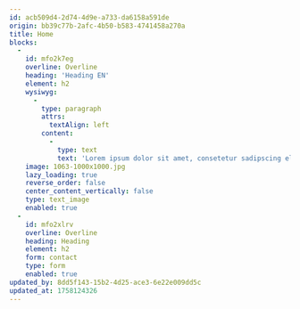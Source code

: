```yaml
---
id: acb509d4-2d74-4d9e-a733-da6158a591de
origin: bb39c77b-2afc-4b50-b583-4741458a270a
title: Home
blocks:
  -
    id: mfo2k7eg
    overline: Overline
    heading: 'Heading EN'
    element: h2
    wysiwyg:
      -
        type: paragraph
        attrs:
          textAlign: left
        content:
          -
            type: text
            text: 'Lorem ipsum dolor sit amet, consetetur sadipscing elitr, sed diam nonumy eirmod tempor invidunt ut labore et dolore magna aliquyam erat, sed diam voluptua. Lorem ipsum dolor sit amet, consetetur sadipscing elitr, sed diam nonumy eirmod tempor invidunt ut labore et dolore magna aliquyam erat, sed diam voluptua.'
    image: 1063-1000x1000.jpg
    lazy_loading: true
    reverse_order: false
    center_content_vertically: false
    type: text_image
    enabled: true
  -
    id: mfo2xlrv
    overline: Overline
    heading: Heading
    element: h2
    form: contact
    type: form
    enabled: true
updated_by: 8dd5f143-15b2-4d25-ace3-6e22e009dd5c
updated_at: 1758124326
---
```

